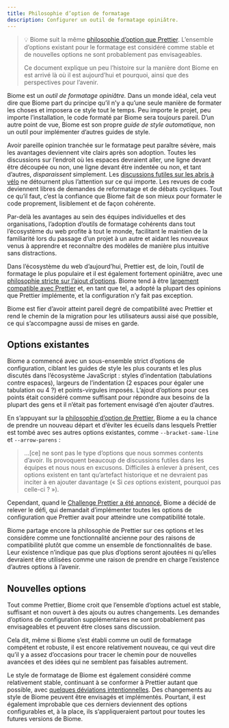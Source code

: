 ```yaml
---
title: Philosophie d’option de formatage
description: Configurer un outil de formatage opiniâtre.
---
```


>💡 Biome suit la même [philosophie d’option que Prettier](https://prettier.io/docs/en/option-philosophy). L’ensemble d’options existant pour le formatage est considéré comme stable et de nouvelles options ne sont probablement pas envisageables.
>
>Ce document explique un peu l’histoire sur la manière dont Biome en est arrivé là où il est aujourd’hui et pourquoi, ainsi que des perspectives pour l’avenir.

Biome est un *outil de formatage opiniâtre.* Dans un monde idéal, cela veut dire que Biome part du principe qu’il n’y a qu’une seule manière de formater les choses et imposera ce style tout le temps. Peu importe le projet, peu importe l’installation, le code formaté par Biome sera toujours pareil. D’un autre point de vue, Biome est son propre *guide de style automatique,* non un outil pour implémenter d’autres guides de style.

Avoir pareille opinion tranchée sur le formatage peut paraître sévère, mais les avantages deviennent vite clairs après son adoption. Toutes les discussions sur l’endroit où les espaces devraient aller, une ligne devant être découpée ou non, une ligne devant être indentée ou non, et tant d’autres, *disparaissent* simplement. Les [discussions futiles sur les abris à vélo](https://fr.wikipedia.org/wiki/Loi_de_futilité_de_Parkinson) ne détournent plus l’attention sur ce qui importe. Les revues de code deviennent libres de demandes de reformatage et de débats cycliques. Tout ce qu’il faut, c’est la confiance que Biome fait de son mieux pour formater le code proprement, lisiblement et de façon cohérente.

Par-delà les avantages au sein des équipes individuelles et des organisations, l’adoption d’outils de formatage cohérents dans tout l’écosystème du web profite à tout le monde, facilitant le maintien de la familiarité lors du passage d’un projet à un autre et aidant les nouveaux venus à apprendre et reconnaître des modèles de manière plus intuitive sans distractions.

Dans l’écosystème du web d’aujourd’hui, Prettier est, de loin, l’outil de formatage le plus populaire et il est également fortement opiniâtre, avec une [philosophie stricte sur l’ajout d’options](https://prettier.io/docs/en/option-philosophy). Biome tend à être [largement compatible avec Prettier](/fr/blog/biome-wins-prettier-challenge) et, en tant que tel, a adopté la plupart des opinions que Prettier implémente, et la configuration n’y fait pas exception.

Biome est fier d’avoir atteint pareil degré de compatibilité avec Prettier et rend le chemin de la migration pour les utilisateurs aussi aisé que possible, ce qui s’accompagne aussi de mises en garde.

## Options existantes

Biome a commencé avec un sous-ensemble strict d’options de configuration, ciblant les guides de style les plus courants et les plus discutés dans l’écosystème JavaScript&nbsp;: styles d’indentation (tabulations contre espaces), largeurs de l’indentation (2 espaces pour égaler une tabulation ou 4&nbsp;?) et points-virgules imposés. L’ajout d’options pour ces points était considéré comme suffisant pour répondre aux besoins de la plupart des gens et il n’était pas fortement envisagé d’en ajouter d’autres.

En s’appuyant sur la [philosophie d’option de Prettier](https://prettier.io/docs/en/option-philosophy), Biome a eu la chance de prendre un nouveau départ et d’éviter les écueils dans lesquels Prettier est tombé avec ses autres options existantes, comme `--bracket-same-line` et `--arrow-parens`&nbsp;:

> …[ce] ne sont pas le type d’options que nous sommes contents d’avoir. Ils provoquent beaucoup de discussions futiles dans les équipes et nous nous en excusons. Difficiles à enlever à présent, ces options existent en tant qu’artefact historique et ne devraient pas inciter à en ajouter davantage («&nbsp;Si *ces* options existent, pourquoi pas celle-ci&nbsp;?&nbsp;»).

Cependant, quand le [Challenge Prettier a été annoncé](https://twitter.com/Vjeux/status/1722733472522142022), Biome a décidé de relever le défi, qui demandait d’implémenter toutes les options de configuration que Prettier avait pour atteindre une compatibilité totale.

Biome partage encore la philosophie de Prettier sur ces options et les considère comme une fonctionnalité ancienne pour des raisons de compatibilité plutôt que comme un ensemble de fonctionnalités de base. Leur existence n’indique pas que plus d’options seront ajoutées ni qu’elles devraient être utilisées comme une raison de prendre en charge l’existence d’autres options à l’avenir.

## Nouvelles options

Tout comme Prettier, Biome croit que l’ensemble d’options actuel est stable, suffisant et non ouvert à des ajouts ou autres changements. Les demandes d’options de configuration supplémentaires ne sont probablement pas envisageables et peuvent être closes sans discussion.

Cela dit, même si Biome s’est établi comme un outil de formatage compétent et robuste, il est encore relativement nouveau, ce qui veut dire qu’il y a assez d’occasions pour tracer le chemin pour de nouvelles avancées et des idées qui ne semblent pas faisables autrement.

Le style de formatage de Biome est également considéré comme relativement stable, continuant à se conformer à Prettier autant que possible, avec [quelques déviations intentionnelles](https://github.com/biomejs/biome/issues/739). Des changements au style de Biome peuvent être envisagés et implémentés. Pourtant, il est également improbable que ces derniers deviennent des options configurables et, à la place, ils s’appliqueraient partout pour toutes les futures versions de Biome.